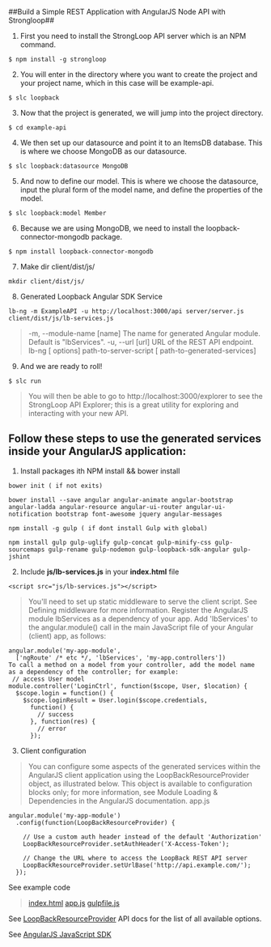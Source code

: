 ##Build a Simple REST Application with AngularJS Node API with Strongloop##

1. First you need to install the StrongLoop API server which is an NPM command.
```
$ npm install -g strongloop
```
2. You will enter in the directory where you want to create the project and your project name, which in this case will be example-api.
```
$ slc loopback
```
3. Now that the project is generated, we will jump into the project directory.
```
$ cd example-api
```
4. We then set up our datasource and point it to an ItemsDB database. This is where we choose MongoDB as our datasource.
```
$ slc loopback:datasource MongoDB
```
5. And now to define our model. This is where we choose the datasource, input the plural form of the model name, and define the properties of the model.
```
$ slc loopback:model Member
```
6. Because we are using MongoDB, we need to install the loopback-connector-mongodb package.
```
$ npm install loopback-connector-mongodb
```
7. Make dir client/dist/js/
```
mkdir client/dist/js/
```
8. Generated Loopback Angular SDK Service
```
lb-ng -m ExampleAPI -u http://localhost:3000/api server/server.js client/dist/js/lb-services.js
```
>-m, --module-name [name]   The name for generated Angular module.  Default is "lbServices".
>-u, --url [url] URL of the REST API endpoint.
>lb-ng [ options]  path-to-server-script [ path-to-generated-services]

9. And we are ready to roll!
```
$ slc run
```
> You will then be able to go to http://localhost:3000/explorer to see the StrongLoop API Explorer; this is a great utility for exploring and interacting with your new API.

## Follow these steps to use the generated services inside your AngularJS application:
1. Install packages ith NPM install && bower install
```
bower init ( if not exits)
```
```
bower install --save angular angular-animate angular-bootstrap angular-ladda angular-resource angular-ui-router angular-ui-notification bootstrap font-awesome jquery angular-messages
```
```
npm install -g gulp ( if dont install Gulp with global)
```
```
npm install gulp gulp-uglify gulp-concat gulp-minify-css gulp-sourcemaps gulp-rename gulp-nodemon gulp-loopback-sdk-angular gulp-jshint
```
2. Include **js/lb-services.js** in your **index.html** file
```
<script src="js/lb-services.js"></script>
```
>You'll need to set up static middleware to serve the client script. See Defining middleware for more information.
Register the AngularJS module  lbServices  as a dependency of your app.  Add 'lbServices' to the angular.module() call in  the main JavaScript file of your Angular (client) app, as follows:

```
angular.module('my-app-module',
  ['ngRoute' /* etc */, 'lbServices', 'my-app.controllers'])
To call a method on a model from your controller, add the model name as a dependency of the controller; for example:
 // access User model
module.controller('LoginCtrl', function($scope, User, $location) {
  $scope.login = function() {
    $scope.loginResult = User.login($scope.credentials,
      function() {
        // success
      }, function(res) {
        // error
      });
```      
3. Client configuration

>You can configure some aspects of the generated services within the AngularJS client application using the LoopBackResourceProvider object, as illustrated below. This object is available to configuration blocks only; for more information, see  Module Loading & Dependencies  in the AngularJS documentation.
app.js

```
angular.module('my-app-module')
  .config(function(LoopBackResourceProvider) {
 
    // Use a custom auth header instead of the default 'Authorization'
    LoopBackResourceProvider.setAuthHeader('X-Access-Token');
 
    // Change the URL where to access the LoopBack REST API server
    LoopBackResourceProvider.setUrlBase('http://api.example.com/');
  });
```  

See example code
>[index.html]()
>[app.js]()
>[gulpfile.js]()

See [LoopBackResourceProvider](http://apidocs.strongloop.com/loopback-sdk-angular/#loopbackresourceprovider) API docs for the list of all available options.

See [AngularJS JavaScript SDK](https://docs.strongloop.com/display/public/LB/AngularJS+JavaScript+SDK)